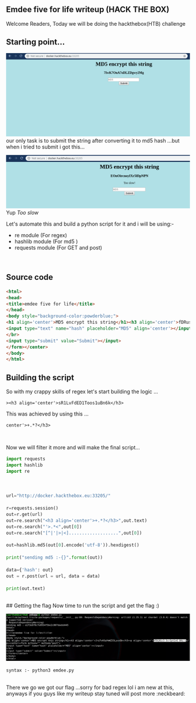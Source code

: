 ## Emdee five for life writeup (HACK THE BOX)

Welcome Readers, Today we will be doing the hackthebox(HTB) challenge 

## Starting point...

![](Selection_008.png)
<br/>
our only task is to submit the string  after converting it to md5 hash ...but when i tried to submit i got this...

![](Selection_009.png)
<br/>
Yup *Too slow*

Let's automate this and build a python script for it and i will be using:-
  - re module       (For regex)
  - hashlib module  (For md5 )
  - requests module (For GET and post)
  
<br/>

## Source code

```html
<html>
<head>
<title>emdee five for life</title>
</head>
<body style="background-color:powderblue;">
<h1 align='center'>MD5 encrypt this string</h1><h3 align='center'>fDRusAk7w752Hy5b5iNx</h3><p align='center'>HTB{N1c3_ScrIpt1nG_B0i!}</p><center><form action="" method="post">
<input type="text" name="hash" placeholder="MD5" align='center'></input>
</br>
<input type="submit" value="Submit"></input>
</form></center>
</body>
</html>
```
## Building the script

So with my crappy skills of regex let's start building the logic ...<br/>

```
><h3 align='center'>sR1LvFdED1Toos1uBn6k</h3>
```
This was achieved by using this ...
```
center'>+.*?</h3>
```
<br/>

Now we will filter it more and will make the final script...
<br/>
```python
import requests
import hashlib
import re



url="http://docker.hackthebox.eu:33205/"

r=requests.session()
out=r.get(url)
out=re.search("<h3 align='center'>+.*?</h3>",out.text)
out=re.search("'>.*<",out[0])
out=re.search("[^|'|>|<]...................",out[0])

out=hashlib.md5(out[0].encode('utf-8')).hexdigest()

print("sending md5 :-{}".format(out))

data={'hash': out}
out = r.post(url = url, data = data)

print(out.text)
```
<br/>
## Getting the flag 
Now time to run the script and get the flag :)

![](Selection_010.png)

```
syntax :- python3 emdee.py
```
<br/>
There we go we got our flag ...sorry for bad regex lol i am new at this, anyways if you guys like my writeup stay tuned will post more :neckbeard:
